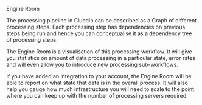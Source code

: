 Engine Room

The processing pipeline in CluedIn can be described as a Graph of different processing steps. Each processing step has dependencies on previous steps being run and hence you can conceptualise it as a dependency tree of processing steps. 

The Engine Room is a visualisation of this processing workflow. It will give you statistics on amount of data processing in a particular state, error rates and will even allow you to introduce new processing sub-workflows. 

If you have added an integration to your account, the Engine Room will be able to report on what state that data is in the overall process. It will also help you gauge how much infrastructure you will need to scale to the point where you can keep up with the number of processing servers required. 